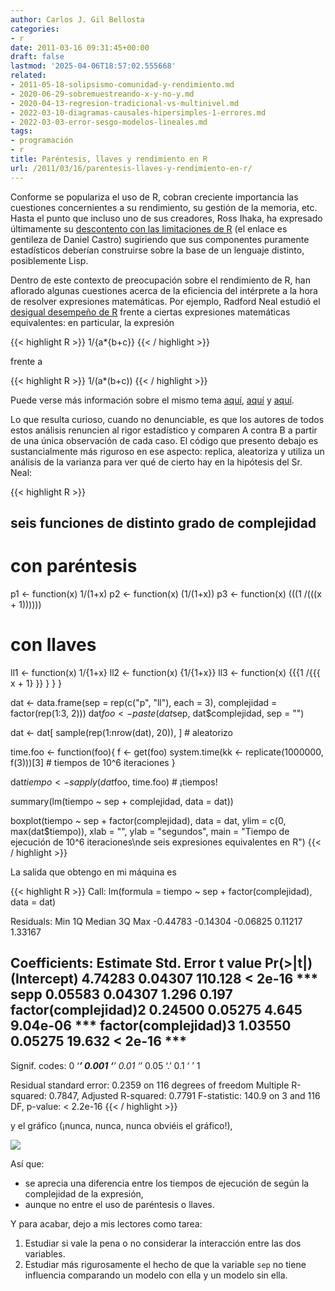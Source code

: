 ```yaml
---
author: Carlos J. Gil Bellosta
categories:
- r
date: 2011-03-16 09:31:45+00:00
draft: false
lastmod: '2025-04-06T18:57:02.555668'
related:
- 2011-05-18-solipsismo-comunidad-y-rendimiento.md
- 2020-06-29-sobremuestreando-x-y-no-y.md
- 2020-04-13-regresion-tradicional-vs-multinivel.md
- 2022-03-10-diagramas-causales-hipersimples-1-errores.md
- 2022-03-03-error-sesgo-modelos-lineales.md
tags:
- programación
- r
title: Paréntesis, llaves y rendimiento en R
url: /2011/03/16/parentesis-llaves-y-rendimiento-en-r/
---
```


Conforme se populariza el uso de R, cobran creciente importancia las cuestiones concernientes a su rendimiento, su gestión de la memoria, etc. Hasta el punto que incluso uno de sus creadores, Ross Ihaka, ha expresado últimamente su [descontento con las limitaciones de R](http://www.stat.auckland.ac.nz/~ihaka/downloads/Compstat-2008.pdf) (el enlace es gentileza de Daniel Castro) sugiriendo que sus componentes puramente estadísticos deberían construirse sobre la base de un lenguaje distinto, posiblemente Lisp.

Dentro de este contexto de preocupación sobre el rendimiento de R, han aflorado algunas cuestiones acerca de la eficiencia del intérprete a la hora de resolver expresiones matemáticas. Por ejemplo, Radford Neal estudió el [desigual desempeño de R](http://radfordneal.wordpress.com/2010/08/15/two-surpising-things-about-r/) frente a ciertas expresiones matemáticas equivalentes: en particular, la expresión

{{< highlight R >}}
1/{a*{b+c}}
{{< / highlight >}}

frente a

{{< highlight R >}}
1/(a*(b+c))
{{< / highlight >}}

Puede verse más información sobre el mismo tema [aquí](http://radfordneal.wordpress.com/2010/08/19/speeding-up-parentheses-and-lots-more-in-r/), [aquí](http://xianblog.wordpress.com/2010/09/06/insane/) y [aquí](http://blog.binfalse.de/2011/02/readability-vs-speed-in-r/).

Lo que resulta curioso, cuando no denunciable, es que los autores de todos estos análisis renuncien al rigor estadístico y comparen A contra B a partir de una única observación de cada caso. El código que presento debajo es sustancialmente más riguroso en ese aspecto: replica, aleatoriza y utiliza un análisis de la varianza para ver qué de cierto hay en la hipótesis del Sr. Neal:







{{< highlight R >}}
## seis funciones de distinto grado de complejidad

# con paréntesis
p1 <-  function(x) 1/(1+x)
p2 <-  function(x) (1/(1+x))
p3 <-  function(x) (((1 /(((x + 1))))))

# con llaves
ll1 <- function(x) 1/{1+x}
ll2 <- function(x) {1/{1+x}}
ll3 <- function(x) {{{1 /{{{ x + 1} }} } } }

dat <- data.frame(sep = rep(c("p", "ll"), each = 3), complejidad = factor(rep(1:3, 2)))
dat$foo <- paste(dat$sep, dat$complejidad, sep = "")

dat <- dat[ sample(rep(1:nrow(dat), 20)), ]                # aleatorizo

time.foo <- function(foo){
    f <- get(foo)
    system.time(kk <- replicate(1000000, f(3)))[3]	# tiempos de 10^6 iteraciones
}

dat$tiempo <- sapply(dat$foo, time.foo)                        # ¡tiempos!

summary(lm(tiempo ~ sep + complejidad, data = dat))

boxplot(tiempo ~ sep + factor(complejidad), data = dat,
    ylim = c(0, max(dat$tiempo)), xlab = "",
    ylab = "segundos",
    main = "Tiempo de ejecución de 10^6 iteraciones\nde seis expresiones equivalentes en R")
{{< / highlight >}}







La salida que obtengo en mi máquina es

{{< highlight R >}}
Call:
lm(formula = tiempo ~ sep + factor(complejidad), data = dat)

Residuals:
        Min       1Q   Median       3Q      Max
-0.44783 -0.14304 -0.06825  0.11217  1.33167

Coefficients:
                        Estimate Std. Error t value Pr(>|t|)
(Intercept)           4.74283    0.04307 110.128  < 2e-16 ***
sepp                  0.05583    0.04307   1.296    0.197
factor(complejidad)2  0.24500    0.05275   4.645 9.04e-06 ***
factor(complejidad)3  1.03550    0.05275  19.632  < 2e-16 ***
---
Signif. codes:  0 ‘***’ 0.001 ‘**’ 0.01 ‘*’ 0.05 ‘.’ 0.1 ‘ ’ 1

Residual standard error: 0.2359 on 116 degrees of freedom
Multiple R-squared: 0.7847,     Adjusted R-squared: 0.7791
F-statistic: 140.9 on 3 and 116 DF,  p-value: < 2.2e-16
{{< / highlight >}}

y el gráfico (¡nunca, nunca, nunca obviéis el gráfico!),

[![](/wp-uploads/2011/03/rendimiento_parentesis_r.png#center)
](/wp-uploads/2011/03/rendimiento_parentesis_r.png#center)

Así que:



* se aprecia una diferencia entre los tiempos de ejecución de según la complejidad de la expresión,
* aunque no entre el uso de paréntesis o llaves.

Y para acabar, dejo a mis lectores como tarea:

1. Estudiar si vale la pena o no considerar la interacción entre las dos variables.
2. Estudiar más rigurosamente el hecho de que la variable `sep` no tiene influencia comparando un modelo con ella y un modelo sin ella.
